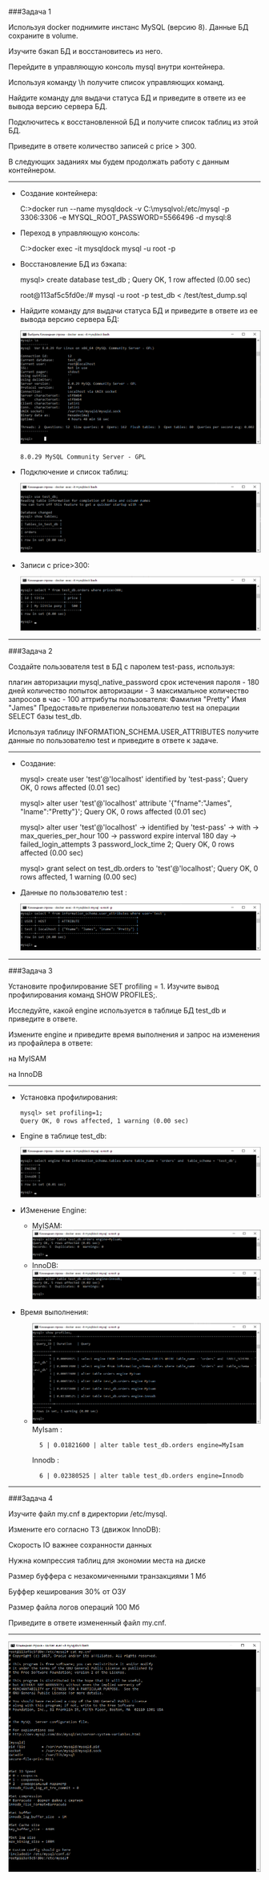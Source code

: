 ###Задача 1

Используя docker поднимите инстанс MySQL (версию 8). Данные БД сохраните в volume.

Изучите бэкап БД и восстановитесь из него.

Перейдите в управляющую консоль mysql внутри контейнера.

Используя команду \h получите список управляющих команд.

Найдите команду для выдачи статуса БД и приведите в ответе из ее вывода версию сервера БД.

Подключитесь к восстановленной БД и получите список таблиц из этой БД.

Приведите в ответе количество записей с price > 300.

В следующих заданиях мы будем продолжать работу с данным контейнером.

---


  - Создание контейнера:


    C:\>docker run --name mysqldock -v C:\mysqlvol:/etc/mysql -p 3306:3306 -e MYSQL_ROOT_PASSWORD=5566496 -d mysql:8

  - Переход в управляющую консоль:

    
      C:\>docker exec -it mysqldock mysql -u root -p    

  - Восстановление БД из бэкапа:
    

    mysql> create database test_db ;
    Query OK, 1 row affected (0.00 sec)
    
    root@113af5c5fd0e:/# mysql -u root -p test_db < /test/test_dump.sql

  - Найдите команду для выдачи статуса БД и приведите в ответе из ее вывода версию сервера БД:

    ![img_1.png](img_1.png)
    
        8.0.29 MySQL Community Server - GPL

  - Подключение и список таблиц:

    ![img_8.png](img_8.png)

  - Записи с price>300:

    ![img_9.png](img_9.png)

---

###Задача 2

Создайте пользователя test в БД c паролем test-pass, используя:

плагин авторизации mysql_native_password
срок истечения пароля - 180 дней
количество попыток авторизации - 3
максимальное количество запросов в час - 100
аттрибуты пользователя:
Фамилия "Pretty"
Имя "James"
Предоставьте привелегии пользователю test на операции SELECT базы test_db.

Используя таблицу INFORMATION_SCHEMA.USER_ATTRIBUTES получите данные по пользователю test и приведите в ответе к задаче.

---

  - Создание:


    mysql> create user 'test'@'localhost' identified by 'test-pass';
    Query OK, 0 rows affected (0.01 sec)

    mysql> alter user 'test'@'localhost' attribute '{"fname":"James", "lname":"Pretty"}';
    Query OK, 0 rows affected (0.01 sec)

    mysql> alter user 'test'@'localhost'
    ->     identified by 'test-pass'
    ->     with
    ->     max_queries_per_hour 100
    ->     password expire interval 180 day
    ->      failed_login_attempts 3 password_lock_time 2;
    Query OK, 0 rows affected (0.00 sec)

    mysql> grant select on test_db.orders to 'test'@'localhost';
    Query OK, 0 rows affected, 1 warning (0.00 sec)

  - Данные по пользователю test :

    ![img_2.png](img_2.png)

---


###Задача 3

Установите профилирование SET profiling = 1. Изучите вывод профилирования команд SHOW PROFILES;.

Исследуйте, какой engine используется в таблице БД test_db и приведите в ответе.

Измените engine и приведите время выполнения и запрос на изменения из профайлера в ответе:

на MyISAM

на InnoDB


---

  - Установка профилирования:
    
        mysql> set profiling=1;
        Query OK, 0 rows affected, 1 warning (0.00 sec)
    

  - Engine в таблице test_db:

    ![img_3.png](img_3.png)

  - ИЗменение Engine:

    - MyISAM:
        ![img_4.png](img_4.png)
    - InnoDB:
        ![img_5.png](img_5.png)
      
  - Время выполнения:

    - ![img_6.png](img_6.png)
      MyIsam :
      
            5 | 0.01821600 | alter table test_db.orders engine=MyIsam
      Innodb :
            
            6 | 0.02380525 | alter table test_db.orders engine=Innodb
    


---
###Задача 4

Изучите файл my.cnf в директории /etc/mysql.

Измените его согласно ТЗ (движок InnoDB):

Скорость IO важнее сохранности данных

Нужна компрессия таблиц для экономии места на диске

Размер буффера с незакомиченными транзакциями 1 Мб

Буффер кеширования 30% от ОЗУ

Размер файла логов операций 100 Мб

Приведите в ответе измененный файл my.cnf.

---

![img_7.png](img_7.png)


